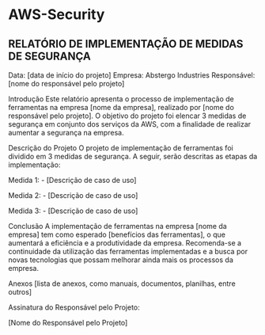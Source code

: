 # AWS-Security

<h2>RELATÓRIO DE IMPLEMENTAÇÃO DE MEDIDAS DE SEGURANÇA</h2>
Data: [data de início do projeto] Empresa: Abstergo Industries Responsável: [nome do responsável pelo projeto]

Introdução
Este relatório apresenta o processo de implementação de ferramentas na empresa [nome da empresa], realizado por [nome do responsável pelo projeto]. O objetivo do projeto foi elencar 3 medidas de segurança em conjunto dos serviços da AWS, com a finalidade de realizar aumentar a segurança na empresa.

Descrição do Projeto
O projeto de implementação de ferramentas foi dividido em 3 medidas de segurança. A seguir, serão descritas as etapas da implementação:

Medida 1: - [Descrição de caso de uso]

Medida 2: - [Descrição de caso de uso]

Medida 3: - [Descrição de caso de uso]

Conclusão
A implementação de ferramentas na empresa [nome da empresa] tem como esperado [benefícios das ferramentas], o que aumentará a eficiência e a produtividade da empresa. Recomenda-se a continuidade da utilização das ferramentas implementadas e a busca por novas tecnologias que possam melhorar ainda mais os processos da empresa.

Anexos
[lista de anexos, como manuais, documentos, planilhas, entre outros]

Assinatura do Responsável pelo Projeto:

[Nome do Responsável pelo Projeto]
